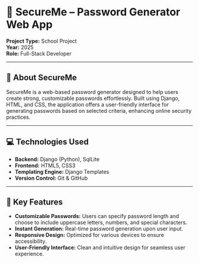 # 🔐 SecureMe – Password Generator Web App

**Project Type:** School Project  
**Year:** 2025  
**Role:** Full-Stack Developer

---

## 🧩 About SecureMe

SecureMe is a web-based password generator designed to help users create strong, customizable passwords effortlessly. Built using Django, HTML, and CSS, the application offers a user-friendly interface for generating passwords based on selected criteria, enhancing online security practices.

---

## 💻 Technologies Used

- **Backend:** Django (Python), SqlLite
- **Frontend:** HTML5, CSS3
- **Templating Engine:** Django Templates
- **Version Control:** Git & GitHub

---

## 🔑 Key Features

- **Customizable Passwords:** Users can specify password length and choose to include uppercase letters, numbers, and special characters.
- **Instant Generation:** Real-time password generation upon user input.
- **Responsive Design:** Optimized for various devices to ensure accessibility.
- **User-Friendly Interface:** Clean and intuitive design for seamless user experience.



